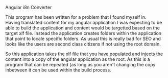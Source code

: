 Angular i8n Converter

This program has been written for a problem that I found myself in.  
Having translated content for my angular application I was expecting 
to be able to build the application and content would be targetted 
based on the target xlf file.  Instead the application creates folders 
within the application that point to locale specific folders.
As usual this is really bad for SEO and looks like the users are second
 class citizens if not using the root domain.

So this application takes the xlf file that you have populated and injects
the content into a copy of the angular application as the root.  As this is
 a program that can be repeated (as long as you aren't changing the copy 
 inbetween it can be used within the build process.
